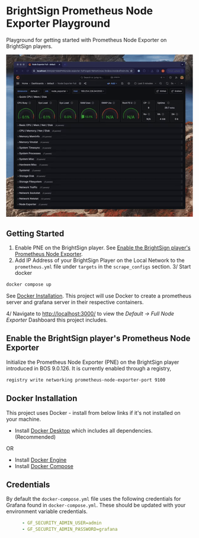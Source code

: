 # BrightSign Prometheus Node Exporter Playground

Playground for getting started with Prometheus Node Exporter on BrightSign players.

![Grafana Dashboard](demo.gif)

## Getting Started

1. Enable PNE on the BrightSign player. See [Enable the BrightSign player's Prometheus Node Exporter](#Enable-the-BrightSign-player's-Prometheus-Node-Exporter).
2. Add IP Address of your BrightSign Player on the Local Network to the `prometheus.yml` file under `targets` in the `scrape_configs` section.
3/ Start docker

```bash
docker compose up
```

See [Docker Installation](#Docker-Installation). This project will use Docker to create a prometheus server and grafana server in their respective containers.

4/ Navigate to [http://localhost:3000/](http://localhost:3000/) to view the _Default -> Full Node Exporter_ Dashboard this project includes.


## Enable the BrightSign player's Prometheus Node Exporter

Initialize the Prometheus Node Exporter (PNE) on the BrightSign player introduced in BOS 9.0.126. It is currently enabled through a registry,

```bash
registry write networking prometheus-node-exporter-port 9100
```

## Docker Installation

This project uses Docker - install from below links if it's not installed on your machine.

* Install [Docker Desktop](https://docs.docker.com/desktop/) which includes all dependencies. (Recommended)

OR

* Install [Docker Engine](https://docs.docker.com/engine/install)
* Install [Docker Compose](https://docs.docker.com/compose/install/)

## Credentials

By default the `docker-compose.yml` file uses the following credentials for Grafana found in `docker-compose.yml`. These should be updated with your environment variable credentials.

```yaml
      - GF_SECURITY_ADMIN_USER=admin
      - GF_SECURITY_ADMIN_PASSWORD=grafana
```

